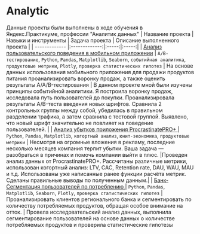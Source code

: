 # Analytic
Данные проекты были выполнены в ходе обучения в Яндекс.Практикуме, профессии "Аналитик данных"
| Название проекта        | Навыки и инструменты           | Задача проекта  | Описание выполненного проекта  |
| ------------- |:-------------:|:-----:|:-----:|
| [Анализ пользовательского поведения в мобильном приложении](https://www.google.com)      | `A/B-тестирование`, `Python`, `Pandas`, `Matplotlib`, `Seaborn`, `событийная аналитика`, `продуктовые метрики`, `Plotly`, `проверка статистических гипотез` | На основе данных использования мобильного приложения для продажи продуктов питания проанализировать воронку продаж, а также оценить результаты A/A/B-тестирования  | В данном проекте мной были изучены принципы событийной аналитики. Я построила воронку продаж, исследовала путь пользователей до покупки. Проанализировала результаты A/B-теста введения новых шрифтов. Сравнила 2 контрольных группы между собой, убедилась в правильном разделении трафика, а затем сравнила с тестовой группой. Выявлено, что новый шрифт значительно не повлияет на поведение пользователей.    |
| [Анализ убытков приложения ProcrastinatePRO+  ](https://www.google.com)      |  `Python`, `Pandas`, `Matplotlib`, `когортный анализ`, `юнит-экономика`, `продуктовые метрики`   |   Несмотря на огромные вложения в рекламу, последние несколько месяцев компания терпит убытки. Ваша задача — разобраться в причинах и помочь компании выйти в плюс. |Проведен анализ данных от ProcrastinatePRO+. Рассчитаны различные метрики, использован когортный анализ: LTV, CAC, Retention rate, DAU, WAU, MAU и т.д. Использованы уже написанные ранее функции расчёта метрик. Сделаны правильные выводы по полученным данным.|
| [Банк-Сегментация пользователей по потреблению ](https://www.google.com)| `Python`, `Pandas`, `Matplotlib`, `Seaborn`, `Plotly`, `проверка статистических гипотез`   |   Проанализировать клиентов регионального банка и сегментировать по количеству потребляемых продуктов, обращая особое внимание на отток. | Провела исследовательский анализ данных, выполнила сегментирование пользователей на основе данных о количестве потребляемых продуктов и проверила статистические гипотезы


